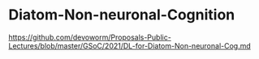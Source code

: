 # Diatom-Non-neuronal-Cognition
https://github.com/devoworm/Proposals-Public-Lectures/blob/master/GSoC/2021/DL-for-Diatom-Non-neuronal-Cog.md
